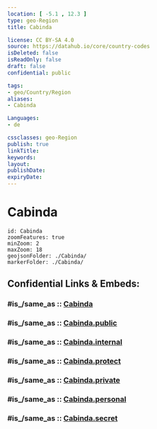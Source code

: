 ```yaml
---
location: [ -5.1 , 12.3 ] 
type: geo-Region
title: Cabinda

license: CC BY-SA 4.0
source: https://datahub.io/core/country-codes
isDeleted: false
isReadOnly: false
draft: false
confidential: public

tags:
- geo/Country/Region
aliases:
- Cabinda

Languages:
- de

cssclasses: geo-Region
publish: true
linkTitle: 
keywords: 
layout: 
publishDate: 
expiryDate: 
---
```


# Cabinda

```leaflet
id: Cabinda
zoomFeatures: true 
minZoom: 2 
maxZoom: 18
geojsonFolder: ./Cabinda/
markerFolder: ./Cabinda/
```


## Confidential Links & Embeds: 

### #is_/same_as :: [Cabinda](/_Standards/Earth/Continent/Africa/Africa~South/Angola/Provinces~Angola/Cabinda.md) 

### #is_/same_as :: [Cabinda.public](/_public/Earth/Continent/Africa/Africa~South/Angola/Provinces~Angola/Cabinda.public.md) 

### #is_/same_as :: [Cabinda.internal](/_internal/Earth/Continent/Africa/Africa~South/Angola/Provinces~Angola/Cabinda.internal.md) 

### #is_/same_as :: [Cabinda.protect](/_protect/Earth/Continent/Africa/Africa~South/Angola/Provinces~Angola/Cabinda.protect.md) 

### #is_/same_as :: [Cabinda.private](/_private/Earth/Continent/Africa/Africa~South/Angola/Provinces~Angola/Cabinda.private.md) 

### #is_/same_as :: [Cabinda.personal](/_personal/Earth/Continent/Africa/Africa~South/Angola/Provinces~Angola/Cabinda.personal.md) 

### #is_/same_as :: [Cabinda.secret](/_secret/Earth/Continent/Africa/Africa~South/Angola/Provinces~Angola/Cabinda.secret.md)

